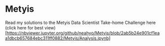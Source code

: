 # Metyis

Read my solutions to the Metyis Data Scientist Take-home Challenge here (click here for best view)[https://nbviewer.jupyter.org/github/neahyo/Metyis/blob/2ab5b24e901cf1eaa1dbcb657684ebc311ff0882/Metyis/Analysis.ipynb]
